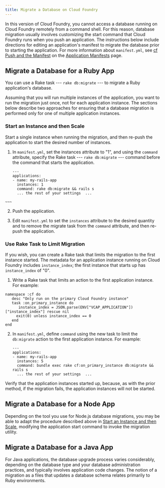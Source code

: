 ```yaml
---
title: Migrate a Database on Cloud Foundry
---
```


In this version of Cloud Foundry, you cannot access a database running on Cloud Foundry remotely from a command shell. For this reason, database migration usually involves customizing the start command that Cloud Foundry runs when you push an application. The instructions below include directions for editing an application's manifest to migrate the database prior to starting the application. For more information about `manifest.yml`, see [cf Push and the Manifest](/docs/using/deploying-apps/manifest.html#push-and-manifest) on the [Application Manifests](/docs/using/deploying-apps/manifest.html) page.


## <a id='migrate-ruby-db'></a>Migrate a Database for a Ruby App ##

You can use a Rake task --- `rake db:migrate` --- to migrate a Ruby application's database.

Assuming that you will run multiple instances of the application, you want to run the migration just once, not for each application instance. The sections below describe two approaches for ensuring that a database migration is performed only for one of multiple application instances.  

### <a id='start-scale'></a>Start an Instance and then Scale ###

 Start a single instance when running the migration, and then re-push the application to start the desired number of instances.  

  1. In `manifest.yml`, set the instances attribute to "1", and using the `command` attribute, specify the Rake task --- `rake db:migrate` --- command before the command that starts the application.   

     ~~~
     ---
     applications:
     - name: my-rails-app
       instances: 1
       command: rake db:migrate && rails s
       ... the rest of your settings  ...
    ~~~

  2. Push the application.

  3. Edit `manifest.yml` to set the `instances` attribute to the desired quantity and to remove the migrate task from the `command` attribute, and then re-push the application. 

### <a id='task'></a>Use Rake Task to Limit Migration ###

If you wish, you can create a Rake task that limits the migration to the first instance started. The metadata for an application instance running on Cloud Foundry includes `instance_index`; the first instance that starts up has `instance_index` of "0".

1. Write a Rake task that limits an action to the first application instance. For example:

  ~~~
  namespace :cf do
     desc "Only run on the primary Cloud Foundry instance"
     task :on_primary_instance do
        instance_index = JSON.parse(ENV["VCAP_APPLICATION"])["instance_index"] rescue nil
       exit(0) unless instance_index == 0
     end
  end
~~~

2. In `manifest.yml`, define `command` using the new task to limit the `db:migrate` action to the first application instance. For example:

     ~~~
     ---
     applications:
     - name: my-rails-app
       instances: 5
       command: bundle exec rake cf:on_primary_instance db:migrate && rails s
       ... the rest of your settings  ...
     ~~~

 Verify that the application instances started up, because, as with the prior method, if the migration fails, the application instances will not be started.


## <a id='migrate-node-db'></a>Migrate a Database for a Node App ##

Depending on the tool you use for Node.js database migrations, you may be able to adapt the procedure described above in [Start an Instance and then Scale](#start-scale), modifying the application start command to invoke the migration utility. 


## <a id='migrate-node-db'></a>Migrate a Database for a Java App ##

For Java applications, the database upgrade process varies considerably, depending on the database type and your database administration practices, and typically involves application code changes. The notion of a migration as a files that updates a database schema relates primarily to Ruby environments.  
